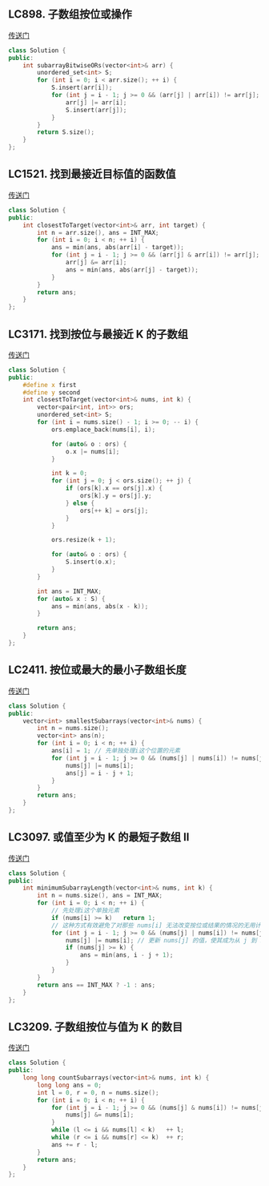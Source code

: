 ## LC898. 子数组按位或操作
[传送门](https://leetcode.cn/problems/bitwise-ors-of-subarrays/description/)
```C++
class Solution {
public:
    int subarrayBitwiseORs(vector<int>& arr) {
        unordered_set<int> S;
        for (int i = 0; i < arr.size(); ++ i) {
            S.insert(arr[i]);
            for (int j = i - 1; j >= 0 && (arr[j] | arr[i]) != arr[j]; -- j) {
                arr[j] |= arr[i];
                S.insert(arr[j]);
            }
        }
        return S.size();
    }
};
```

## LC1521. 找到最接近目标值的函数值
[传送门](https://leetcode.cn/problems/find-a-value-of-a-mysterious-function-closest-to-target/description/)
```C++
class Solution {
public:
    int closestToTarget(vector<int>& arr, int target) {
        int n = arr.size(), ans = INT_MAX;
        for (int i = 0; i < n; ++ i) {
            ans = min(ans, abs(arr[i] - target));
            for (int j = i - 1; j >= 0 && (arr[j] & arr[i]) != arr[j]; -- j) {
                arr[j] &= arr[i];
                ans = min(ans, abs(arr[j] - target));
            }
        }
        return ans;
    }
};
```

## LC3171. 找到按位与最接近 K 的子数组
[传送门](https://leetcode.cn/problems/find-subarray-with-bitwise-or-closest-to-k/)
```C++
class Solution {
public:
    #define x first
    #define y second
    int closestToTarget(vector<int>& nums, int k) {
        vector<pair<int, int>> ors;
        unordered_set<int> S;
        for (int i = nums.size() - 1; i >= 0; -- i) {
            ors.emplace_back(nums[i], i);

            for (auto& o : ors) {
                o.x |= nums[i];
            }

            int k = 0;
            for (int j = 0; j < ors.size(); ++ j) {
                if (ors[k].x == ors[j].x) {
                    ors[k].y = ors[j].y;
                } else {
                    ors[++ k] = ors[j];
                }
            }

            ors.resize(k + 1);

            for (auto& o : ors) {
                S.insert(o.x);
            }
        }

        int ans = INT_MAX;
        for (auto& x : S) {
            ans = min(ans, abs(x - k));
        }

        return ans;
    }
};
```


## LC2411. 按位或最大的最小子数组长度
[传送门](https://leetcode.cn/problems/smallest-subarrays-with-maximum-bitwise-or/description/)
```C++
class Solution {
public:
    vector<int> smallestSubarrays(vector<int>& nums) {
        int n = nums.size();
        vector<int> ans(n);
        for (int i = 0; i < n; ++ i) {
            ans[i] = 1; // 先单独处理i这个位置的元素
            for (int j = i - 1; j >= 0 && (nums[j] | nums[i]) != nums[j]; -- j) {
                nums[j] |= nums[i];
                ans[j] = i - j + 1;
            }
        }
        return ans;
    }
};
```

## LC3097. 或值至少为 K 的最短子数组 II
[传送门](https://leetcode.cn/problems/shortest-subarray-with-or-at-least-k-ii/description/)
```C++
class Solution {
public:
    int minimumSubarrayLength(vector<int>& nums, int k) {
        int n = nums.size(), ans = INT_MAX;
        for (int i = 0; i < n; ++ i) {
            // 先处理i这个单独元素
            if (nums[i] >= k)   return 1;
            // 这种方式有效避免了对那些 nums[i] 无法改变按位或结果的情况的无用计算。
            for (int j = i - 1; j >= 0 && (nums[j] | nums[i]) != nums[j]; -- j) {
                nums[j] |= nums[i]; // 更新 nums[j] 的值，使其成为从 j 到 i 所有元素的按位或结果
                if (nums[j] >= k) {
                    ans = min(ans, i - j + 1);
                }
            }
        }
        return ans == INT_MAX ? -1 : ans;
    }
};
```

## LC3209. 子数组按位与值为 K 的数目
[传送门](https://leetcode.cn/problems/number-of-subarrays-with-and-value-of-k/description/)
```C++
class Solution {
public:
    long long countSubarrays(vector<int>& nums, int k) {
        long long ans = 0;
        int l = 0, r = 0, n = nums.size();
        for (int i = 0; i < n; ++ i) {
            for (int j = i - 1; j >= 0 && (nums[j] & nums[i]) != nums[j]; -- j) {
                nums[j] &= nums[i];
            }
            while (l <= i && nums[l] < k)   ++ l;
            while (r <= i && nums[r] <= k)  ++ r;
            ans += r - l;
        }
        return ans;
    }
};
```
